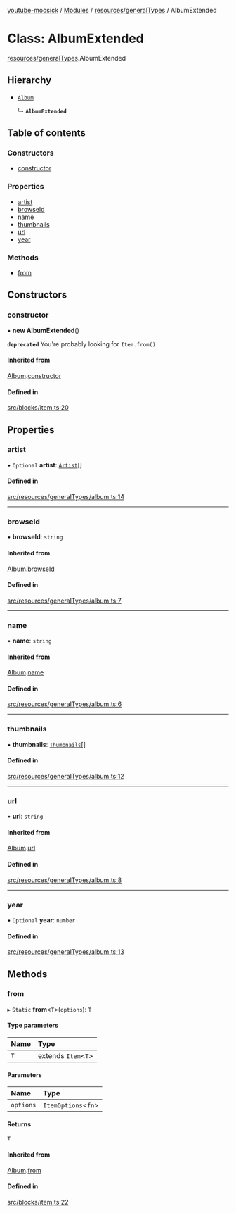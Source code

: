 [youtube-moosick](../README.md) / [Modules](../modules.md) / [resources/generalTypes](../modules/resources_generalTypes.md) / AlbumExtended

# Class: AlbumExtended

[resources/generalTypes](../modules/resources_generalTypes.md).AlbumExtended

## Hierarchy

- [`Album`](resources_generalTypes.Album.md)

  ↳ **`AlbumExtended`**

## Table of contents

### Constructors

- [constructor](resources_generalTypes.AlbumExtended.md#constructor)

### Properties

- [artist](resources_generalTypes.AlbumExtended.md#artist)
- [browseId](resources_generalTypes.AlbumExtended.md#browseid)
- [name](resources_generalTypes.AlbumExtended.md#name)
- [thumbnails](resources_generalTypes.AlbumExtended.md#thumbnails)
- [url](resources_generalTypes.AlbumExtended.md#url)
- [year](resources_generalTypes.AlbumExtended.md#year)

### Methods

- [from](resources_generalTypes.AlbumExtended.md#from)

## Constructors

### constructor

• **new AlbumExtended**()

**`deprecated`** You're probably looking for `Item.from()`

#### Inherited from

[Album](resources_generalTypes.Album.md).[constructor](resources_generalTypes.Album.md#constructor)

#### Defined in

[src/blocks/item.ts:20](https://github.com/EvasiveXkiller/youtube-moosick/blob/73cf5e6/src/blocks/item.ts#L20)

## Properties

### artist

• `Optional` **artist**: [`Artist`](resources_generalTypes.Artist.md)[]

#### Defined in

[src/resources/generalTypes/album.ts:14](https://github.com/EvasiveXkiller/youtube-moosick/blob/73cf5e6/src/resources/generalTypes/album.ts#L14)

___

### browseId

• **browseId**: `string`

#### Inherited from

[Album](resources_generalTypes.Album.md).[browseId](resources_generalTypes.Album.md#browseid)

#### Defined in

[src/resources/generalTypes/album.ts:7](https://github.com/EvasiveXkiller/youtube-moosick/blob/73cf5e6/src/resources/generalTypes/album.ts#L7)

___

### name

• **name**: `string`

#### Inherited from

[Album](resources_generalTypes.Album.md).[name](resources_generalTypes.Album.md#name)

#### Defined in

[src/resources/generalTypes/album.ts:6](https://github.com/EvasiveXkiller/youtube-moosick/blob/73cf5e6/src/resources/generalTypes/album.ts#L6)

___

### thumbnails

• **thumbnails**: [`Thumbnails`](resources_generalTypes.Thumbnails.md)[]

#### Defined in

[src/resources/generalTypes/album.ts:12](https://github.com/EvasiveXkiller/youtube-moosick/blob/73cf5e6/src/resources/generalTypes/album.ts#L12)

___

### url

• **url**: `string`

#### Inherited from

[Album](resources_generalTypes.Album.md).[url](resources_generalTypes.Album.md#url)

#### Defined in

[src/resources/generalTypes/album.ts:8](https://github.com/EvasiveXkiller/youtube-moosick/blob/73cf5e6/src/resources/generalTypes/album.ts#L8)

___

### year

• `Optional` **year**: `number`

#### Defined in

[src/resources/generalTypes/album.ts:13](https://github.com/EvasiveXkiller/youtube-moosick/blob/73cf5e6/src/resources/generalTypes/album.ts#L13)

## Methods

### from

▸ `Static` **from**<`T`\>(`options`): `T`

#### Type parameters

| Name | Type |
| :------ | :------ |
| `T` | extends `Item`<`T`\> |

#### Parameters

| Name | Type |
| :------ | :------ |
| `options` | `ItemOptions`<`fn`\> |

#### Returns

`T`

#### Inherited from

[Album](resources_generalTypes.Album.md).[from](resources_generalTypes.Album.md#from)

#### Defined in

[src/blocks/item.ts:22](https://github.com/EvasiveXkiller/youtube-moosick/blob/73cf5e6/src/blocks/item.ts#L22)
